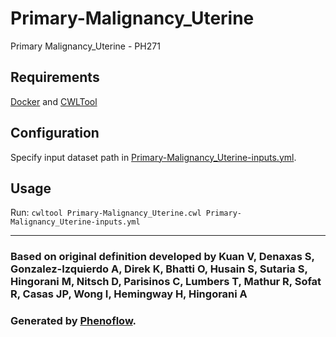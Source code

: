 # Primary-Malignancy_Uterine

Primary Malignancy_Uterine - PH271

## Requirements

[Docker](https://docs.docker.com/install/) and [CWLTool](https://github.com/common-workflow-language/cwltool#install)

## Configuration

Specify input dataset path in [Primary-Malignancy_Uterine-inputs.yml](Primary-Malignancy_Uterine-inputs.yml).

## Usage

Run: `cwltool Primary-Malignancy_Uterine.cwl Primary-Malignancy_Uterine-inputs.yml`

***

### Based on original definition developed by Kuan V, Denaxas S, Gonzalez-Izquierdo A, Direk K, Bhatti O, Husain S, Sutaria S, Hingorani M, Nitsch D, Parisinos C, Lumbers T, Mathur R, Sofat R, Casas JP, Wong I, Hemingway H, Hingorani A
### Generated by [Phenoflow](https://kclhi.org/phenoflow).
